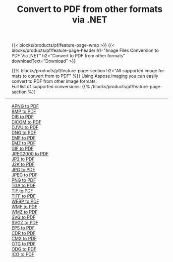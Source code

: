 ﻿---
title: Convert to PDF from other formats via .NET 
weight: 3920
url: /net/conversion/to/pdf 
lang: en
langdirlevel: 2
locales: zh-hans,ja,it,ru,de,es,fr,nl,id,lt,pl,pt,vi,tr,ko,zh-hant,ar,hi,th,sv,cs,uk,he
description: Using Aspose.Imaging you can easily convert to PDF from other formats
---

{{< blocks/products/pf/feature-page-wrap >}}
{{< blocks/products/pf/feature-page-header h1="Image Files Conversion to PDF Via .NET" h2="Convert to PDF from other formats" downloadText="Download" >}}


{{% blocks/products/pf/feature-page-section  h2="All supported image formats to convert from to PDF" %}}
Using Aspose.Imaging you can easily convert to PDF from other image formats.
<br/>
Full list of supported conversions:
{{% /blocks/products/pf/feature-page-section %}}
<div class="container-fluid productfamilypage bg-gray">
    <div class="convertypes bg-gray agp-content section">
        <div class="container">
		<hr style="margin-left:-20px;"/>
		<div class="row other-converters">
		    <div class='col-md-2 other-converter remove-lp remove-rp'><a href="/imaging/net/conversion/apng-to-pdf" >APNG to PDF</a></div>
<div class='col-md-2 other-converter remove-lp remove-rp'><a href="/imaging/net/conversion/bmp-to-pdf" >BMP to PDF</a></div>
<div class='col-md-2 other-converter remove-lp remove-rp'><a href="/imaging/net/conversion/dib-to-pdf" >DIB to PDF</a></div>
<div class='col-md-2 other-converter remove-lp remove-rp'><a href="/imaging/net/conversion/dicom-to-pdf" >DICOM to PDF</a></div>
<div class='col-md-2 other-converter remove-lp remove-rp'><a href="/imaging/net/conversion/djvu-to-pdf" >DJVU to PDF</a></div>
<div class='col-md-2 other-converter remove-lp remove-rp'><a href="/imaging/net/conversion/dng-to-pdf" >DNG to PDF</a></div>
<div class='col-md-2 other-converter remove-lp remove-rp'><a href="/imaging/net/conversion/emf-to-pdf" >EMF to PDF</a></div>
<div class='col-md-2 other-converter remove-lp remove-rp'><a href="/imaging/net/conversion/emz-to-pdf" >EMZ to PDF</a></div>
<div class='col-md-2 other-converter remove-lp remove-rp'><a href="/imaging/net/conversion/gif-to-pdf" >GIF to PDF</a></div>
<div class='col-md-2 other-converter remove-lp remove-rp'><a href="/imaging/net/conversion/jpeg2000-to-pdf" >JPEG2000 to PDF</a></div>
<div class='col-md-2 other-converter remove-lp remove-rp'><a href="/imaging/net/conversion/jp2-to-pdf" >JP2 to PDF</a></div>
<div class='col-md-2 other-converter remove-lp remove-rp'><a href="/imaging/net/conversion/j2k-to-pdf" >J2K to PDF</a></div>
<div class='col-md-2 other-converter remove-lp remove-rp'><a href="/imaging/net/conversion/jpg-to-pdf" >JPG to PDF</a></div>
<div class='col-md-2 other-converter remove-lp remove-rp'><a href="/imaging/net/conversion/jpeg-to-pdf" >JPEG to PDF</a></div>
<div class='col-md-2 other-converter remove-lp remove-rp'><a href="/imaging/net/conversion/png-to-pdf" >PNG to PDF</a></div>
<div class='col-md-2 other-converter remove-lp remove-rp'><a href="/imaging/net/conversion/tga-to-pdf" >TGA to PDF</a></div>
<div class='col-md-2 other-converter remove-lp remove-rp'><a href="/imaging/net/conversion/tif-to-pdf" >TIF to PDF</a></div>
<div class='col-md-2 other-converter remove-lp remove-rp'><a href="/imaging/net/conversion/tiff-to-pdf" >TIFF to PDF</a></div>
<div class='col-md-2 other-converter remove-lp remove-rp'><a href="/imaging/net/conversion/webp-to-pdf" >WEBP to PDF</a></div>
<div class='col-md-2 other-converter remove-lp remove-rp'><a href="/imaging/net/conversion/wmf-to-pdf" >WMF to PDF</a></div>
<div class='col-md-2 other-converter remove-lp remove-rp'><a href="/imaging/net/conversion/wmz-to-pdf" >WMZ to PDF</a></div>
<div class='col-md-2 other-converter remove-lp remove-rp'><a href="/imaging/net/conversion/svg-to-pdf" >SVG to PDF</a></div>
<div class='col-md-2 other-converter remove-lp remove-rp'><a href="/imaging/net/conversion/svgz-to-pdf" >SVGZ to PDF</a></div>
<div class='col-md-2 other-converter remove-lp remove-rp'><a href="/imaging/net/conversion/eps-to-pdf" >EPS to PDF</a></div>
<div class='col-md-2 other-converter remove-lp remove-rp'><a href="/imaging/net/conversion/cdr-to-pdf" >CDR to PDF</a></div>
<div class='col-md-2 other-converter remove-lp remove-rp'><a href="/imaging/net/conversion/cmx-to-pdf" >CMX to PDF</a></div>
<div class='col-md-2 other-converter remove-lp remove-rp'><a href="/imaging/net/conversion/otg-to-pdf" >OTG to PDF</a></div>
<div class='col-md-2 other-converter remove-lp remove-rp'><a href="/imaging/net/conversion/odg-to-pdf" >ODG to PDF</a></div>
<div class='col-md-2 other-converter remove-lp remove-rp'><a href="/imaging/net/conversion/ico-to-pdf" >ICO to PDF</a></div>
                </div>
        </div>
    </div>
</div>
<br/>

